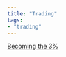 ```yaml
---
title: "Trading"
tags: 
- "trading"
---
```



[Becoming the 3%](notes/Becoming%20the%203%20Pct.md)

